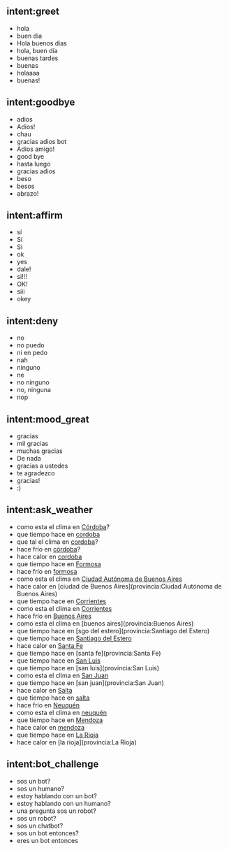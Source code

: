 ## intent:greet
- hola
- buen dia
- Hola buenos dias
- hola, buen día
- buenas tardes
- buenas
- holaaaa
- buenas!

## intent:goodbye
- adios
- Adios!
- chau
- gracias adios bot
- Adios amigo!
- good bye
- hasta luego
- gracias adios
- beso
- besos
- abrazo!

## intent:affirm
- sí
- Sí
- Si
- ok
- yes
- dale!
- si!!!
- OK!
- siii
- okey

## intent:deny
- no
- no puedo
- ni en pedo
- nah
- ninguno
- ne
- no ninguno
- no, ninguna
- nop

## intent:mood_great
- gracias
- mil gracias
- muchas gracias
- De nada
- gracias a ustedes
- te agradezco
- gracias!
- :)

## intent:ask_weather
- como esta el clima en [Córdoba](provincia)?
- que tiempo hace en [cordoba](provincia:Córdoba)
- que tal el clima en [cordoba](provincia:Córdoba)?
- hace frío en [córdoba](provincia:Córdoba)?
- hace calor en [cordoba](provincia:Córdoba)
- que tiempo hace en [Formosa](provincia)
- hace frío en [formosa](provincia:Formosa)
- como esta el clima en [Ciudad Autónoma de Buenos Aires](provincia)
- hace calor en [ciudad de Buenos Aires](provincia:Ciudad Autónoma de Buenos Aires)
- que tiempo hace en [Corrientes](provincia)
- como esta el clima en [Corrientes](provincia:Corrientes)
- hace frío en [Buenos Aires](provincia)
- como esta el clima en [buenos aires](provincia:Buenos Aires)
- que tiempo hace en [sgo del estero](provincia:Santiago del Estero)
- que tiempo hace en [Santiago del Estero](provincia)
- hace calor en [Santa Fe](provincia)
- que tiempo hace en [santa fe](provincia:Santa Fe)
- que tiempo hace en [San Luis](provincia)
- que tiempo hace en [san luis](provincia:San Luis)
- como esta el clima en [San Juan](provincia)
- que tiempo hace en [san juan](provincia:San Juan)
- hace calor en [Salta](provincia)
- que tiempo hace en [salta](provincia:Salta)
- hace frío en [Neuquén](provincia)
- como esta el clima en [neuquén](provincia:Neuquén)
- que tiempo hace en [Mendoza](provincia)
- hace calor en [mendoza](provincia:Mendoza)
- que tiempo hace en [La Rioja](provincia)
- hace calor en [la rioja](provincia:La Rioja)

## intent:bot_challenge
- sos un bot?
- sos un humano?
- estoy hablando con un bot?
- estoy hablando con un humano?
- una pregunta sos un robot?
- sos un robot?
- sos un chatbot?
- sos un bot entonces?
- eres un bot entonces
